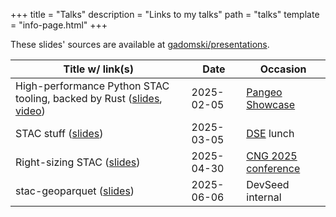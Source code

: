 +++
title = "Talks"
description = "Links to my talks"
path = "talks"
template = "info-page.html"
+++

These slides' sources are available at [gadomski/presentations](https://github.com/gadomski/presentations).

| Title w/ link(s) | Date | Occasion |
| -- | -- | -- |
| High-performance Python STAC tooling, backed by Rust ([slides](https://www.gadom.ski/presentations/2025-02-05-PangeoShowcase.html), [video](https://youtu.be/FdCJPmx2Oqc?si=sa6ECU90__SPXlDR)) | 2025-02-05 | [Pangeo Showcase](https://discourse.pangeo.io/t/pangeo-showcase-high-performance-python-stac-tooling-backed-by-rust-feb-5-2025/4847/9) |
| STAC stuff ([slides](https://www.gadom.ski/presentations/2025-03-05-DSE-stac.html)) | 2025-03-05 | [DSE](https://dse.berkeley.edu/) lunch |
| Right-sizing STAC ([slides](https://www.gadom.ski/presentations/2025-04-30-CNG.html)) | 2025-04-30 | [CNG 2025 conference](https://conference.cloudnativegeo.org/CNGConference2025)|
| stac-geoparquet ([slides](https://www.gadom.ski/presentations/2025-06-06-stac-geoparquet.html)) | 2025-06-06 | DevSeed internal |
